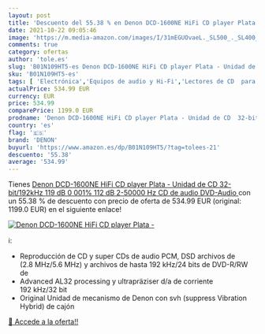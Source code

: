 ```yaml
---
layout: post
title: 'Descuento del 55.38 % en Denon DCD-1600NE HiFi CD player Plata - '
date: 2021-10-22 09:05:46
image: 'https://m.media-amazon.com/images/I/31mEGUOvaeL._SL500_._SL400_.jpg'
comments: true
category: ofertas
author: 'tole.es'
slug: 'B01N109HT5-es Denon DCD-1600NE HiFi CD player Plata - Unidad de CD...'
sku: 'B01N109HT5-es'
tags: [ 'Electrónica','Equipos de audio y Hi-Fi','Lectores de CD  para equipos de audio y Hi-Fi','Receptores y componentes de equipos de audio y Hi-Fi','denon', ]
actualPrice: 534.99 EUR
currency: EUR
price: 534.99
comparePrice: 1199.0 EUR
prodname: 'Denon DCD-1600NE HiFi CD player Plata - Unidad de CD  32-bit/192kHz  119 dB  0 001%  112 dB  2-50000 Hz  CD de audio  DVD-Audio '
country: 'es'
flag: '🇪🇸'
brand: 'DENON'
buyurl: 'https://www.amazon.es/dp/B01N109HT5/?tag=tolees-21'
descuento: '55.38'
average: '534.99'
---
```


Tienes [Denon DCD-1600NE HiFi CD player Plata - Unidad de CD  32-bit/192kHz  119 dB  0 001%  112 dB  2-50000 Hz  CD de audio  DVD-Audio ](https://www.amazon.es/dp/B01N109HT5/?tag=tolees-21) con un 55.38 % de descuento con precio de oferta de 534.99 EUR (original: 1199.0 EUR) en el siguiente enlace!

[![Denon DCD-1600NE HiFi CD player Plata - ](https://m.media-amazon.com/images/I/31mEGUOvaeL._SL500_._SL400_.jpg)](https://www.amazon.es/dp/B01N109HT5/?tag=tolees-21)

ℹ️:

- Reproducción de CD y super CDs de audio PCM, DSD archivos de (2.8 MHz/5.6 MHz) y archivos de hasta 192 kHz/24 bits de DVD-R/RW de
- Advanced AL32 processing y ultrapräziser d/a de corriente 192 kHz/32 bit
- Original Unidad de mecanismo de Denon con svh (suppress Vibration Hybrid) de cajón

[🛒 Accede a la oferta!!](https://www.amazon.es/dp/B01N109HT5/?tag=tolees-21)
